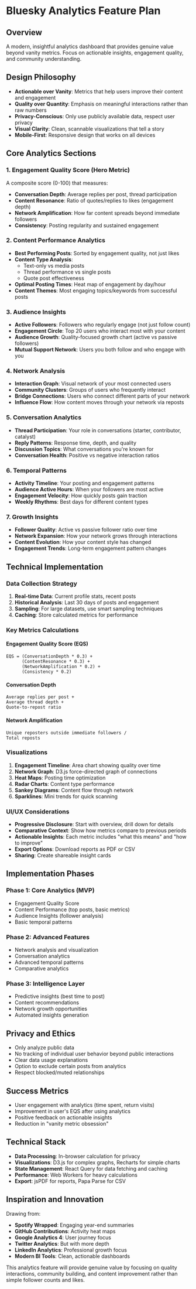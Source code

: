 # Bluesky Analytics Feature Plan

## Overview

A modern, insightful analytics dashboard that provides genuine value beyond vanity metrics. Focus on actionable insights, engagement quality, and community understanding.

## Design Philosophy

- **Actionable over Vanity**: Metrics that help users improve their content and engagement
- **Quality over Quantity**: Emphasis on meaningful interactions rather than raw numbers
- **Privacy-Conscious**: Only use publicly available data, respect user privacy
- **Visual Clarity**: Clean, scannable visualizations that tell a story
- **Mobile-First**: Responsive design that works on all devices

## Core Analytics Sections

### 1. Engagement Quality Score (Hero Metric)

A composite score (0-100) that measures:

- **Conversation Depth**: Average replies per post, thread participation
- **Content Resonance**: Ratio of quotes/replies to likes (engagement depth)
- **Network Amplification**: How far content spreads beyond immediate followers
- **Consistency**: Posting regularity and sustained engagement

### 2. Content Performance Analytics

- **Best Performing Posts**: Sorted by engagement quality, not just likes
- **Content Type Analysis**:
  - Text-only vs media posts
  - Thread performance vs single posts
  - Quote post effectiveness
- **Optimal Posting Times**: Heat map of engagement by day/hour
- **Content Themes**: Most engaging topics/keywords from successful posts

### 3. Audience Insights

- **Active Followers**: Followers who regularly engage (not just follow count)
- **Engagement Circle**: Top 20 users who interact most with your content
- **Audience Growth**: Quality-focused growth chart (active vs passive followers)
- **Mutual Support Network**: Users you both follow and who engage with you

### 4. Network Analysis

- **Interaction Graph**: Visual network of your most connected users
- **Community Clusters**: Groups of users who frequently interact
- **Bridge Connections**: Users who connect different parts of your network
- **Influence Flow**: How content moves through your network via reposts

### 5. Conversation Analytics

- **Thread Participation**: Your role in conversations (starter, contributor, catalyst)
- **Reply Patterns**: Response time, depth, and quality
- **Discussion Topics**: What conversations you're known for
- **Conversation Health**: Positive vs negative interaction ratios

### 6. Temporal Patterns

- **Activity Timeline**: Your posting and engagement patterns
- **Audience Active Hours**: When your followers are most active
- **Engagement Velocity**: How quickly posts gain traction
- **Weekly Rhythms**: Best days for different content types

### 7. Growth Insights

- **Follower Quality**: Active vs passive follower ratio over time
- **Network Expansion**: How your network grows through interactions
- **Content Evolution**: How your content style has changed
- **Engagement Trends**: Long-term engagement pattern changes

## Technical Implementation

### Data Collection Strategy

1. **Real-time Data**: Current profile stats, recent posts
2. **Historical Analysis**: Last 30 days of posts and engagement
3. **Sampling**: For large datasets, use smart sampling techniques
4. **Caching**: Store calculated metrics for performance

### Key Metrics Calculations

#### Engagement Quality Score (EQS)

```
EQS = (ConversationDepth * 0.3) +
      (ContentResonance * 0.3) +
      (NetworkAmplification * 0.2) +
      (Consistency * 0.2)
```

#### Conversation Depth

```
Average replies per post +
Average thread depth +
Quote-to-repost ratio
```

#### Network Amplification

```
Unique reposters outside immediate followers /
Total reposts
```

### Visualizations

1. **Engagement Timeline**: Area chart showing quality over time
2. **Network Graph**: D3.js force-directed graph of connections
3. **Heat Maps**: Posting time optimization
4. **Radar Charts**: Content type performance
5. **Sankey Diagrams**: Content flow through network
6. **Sparklines**: Mini trends for quick scanning

### UI/UX Considerations

- **Progressive Disclosure**: Start with overview, drill down for details
- **Comparative Context**: Show how metrics compare to previous periods
- **Actionable Insights**: Each metric includes "what this means" and "how to improve"
- **Export Options**: Download reports as PDF or CSV
- **Sharing**: Create shareable insight cards

## Implementation Phases

### Phase 1: Core Analytics (MVP)

- Engagement Quality Score
- Content Performance (top posts, basic metrics)
- Audience Insights (follower analysis)
- Basic temporal patterns

### Phase 2: Advanced Features

- Network analysis and visualization
- Conversation analytics
- Advanced temporal patterns
- Comparative analytics

### Phase 3: Intelligence Layer

- Predictive insights (best time to post)
- Content recommendations
- Network growth opportunities
- Automated insights generation

## Privacy and Ethics

- Only analyze public data
- No tracking of individual user behavior beyond public interactions
- Clear data usage explanations
- Option to exclude certain posts from analytics
- Respect blocked/muted relationships

## Success Metrics

- User engagement with analytics (time spent, return visits)
- Improvement in user's EQS after using analytics
- Positive feedback on actionable insights
- Reduction in "vanity metric obsession"

## Technical Stack

- **Data Processing**: In-browser calculation for privacy
- **Visualizations**: D3.js for complex graphs, Recharts for simple charts
- **State Management**: React Query for data fetching and caching
- **Performance**: Web Workers for heavy calculations
- **Export**: jsPDF for reports, Papa Parse for CSV

## Inspiration and Innovation

Drawing from:

- **Spotify Wrapped**: Engaging year-end summaries
- **GitHub Contributions**: Activity heat maps
- **Google Analytics 4**: User journey focus
- **Twitter Analytics**: But with more depth
- **LinkedIn Analytics**: Professional growth focus
- **Modern BI Tools**: Clean, actionable dashboards

This analytics feature will provide genuine value by focusing on quality interactions, community building, and content improvement rather than simple follower counts and likes.
